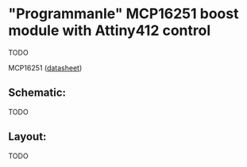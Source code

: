 # "Programmanle" MCP16251 boost module with Attiny412 control
TODO

MCP16251 ([datasheet](http://ww1.microchip.com/downloads/en/devicedoc/20005173b.pdf))

## Schematic:
TODO

## Layout:
TODO
